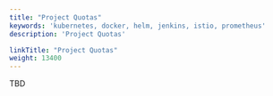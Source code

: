 ```yaml
---
title: "Project Quotas"
keywords: 'kubernetes, docker, helm, jenkins, istio, prometheus'
description: 'Project Quotas'

linkTitle: "Project Quotas"
weight: 13400
---
```


TBD
